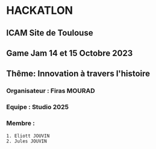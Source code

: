# HACKATLON
## ICAM Site de Toulouse
## Game Jam 14 et 15 Octobre 2023
## Thême: Innovation à travers l'histoire
### Organisateur : Firas MOURAD

### Equipe : Studio 2025
### Membre :
    1. Eliott JOUVIN
    2. Jules JOUVIN
